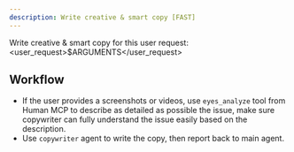 ```yaml
---
description: Write creative & smart copy [FAST]
---
```


Write creative & smart copy for this user request:
<user_request>$ARGUMENTS</user_request>

## Workflow

- If the user provides a screenshots or videos, use `eyes_analyze` tool from Human MCP to describe as detailed as possible the issue, make sure copywriter can fully understand the issue easily based on the description.
- Use `copywriter` agent to write the copy, then report back to main agent.